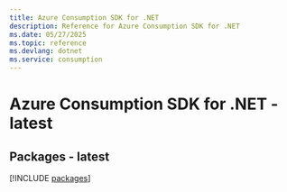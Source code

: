 ```yaml
---
title: Azure Consumption SDK for .NET
description: Reference for Azure Consumption SDK for .NET
ms.date: 05/27/2025
ms.topic: reference
ms.devlang: dotnet
ms.service: consumption
---
```

# Azure Consumption SDK for .NET - latest
## Packages - latest
[!INCLUDE [packages](consumption-index.md)]